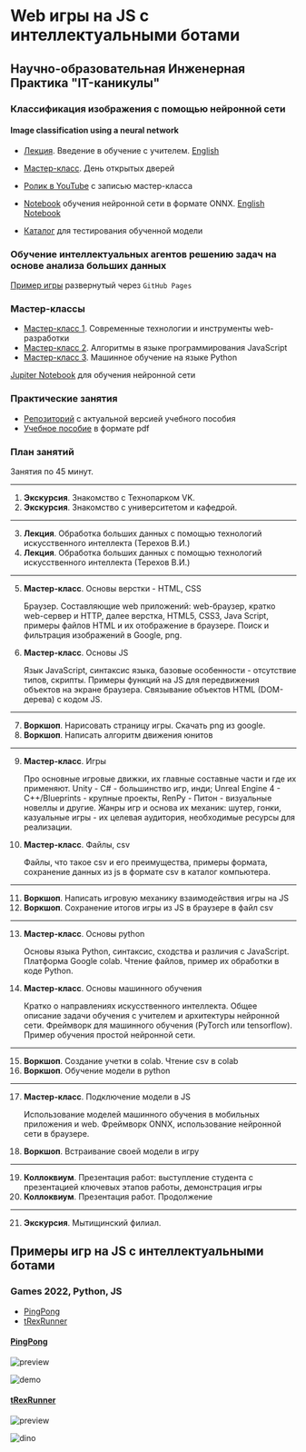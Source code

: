 # Web игры на JS с интеллектуальными ботами

## Научно-образовательная Инженерная Практика "IT-каникулы" 

### Классификация изображения с помощью нейронной сети
#### Image classification using a neural network

- [Лекция](https://github.com/iu5git/ai-bot-games-in-js/blob/main/lectures/Supervised_learning.pdf). Введение в обучение с учителем. [English](lectures/Data_Science_and_Machine_Learning.pdf)
- [Мастер-класс](https://github.com/iu5git/ai-bot-games-in-js/blob/main/lectures/12_april.pdf). День открытых дверей
- [Ролик в YouTube](https://www.youtube.com/watch?v=8WCNt0tK2tc&t=75s) с записью мастер-класса

- [Notebook](https://github.com/iu5git/MPPR/blob/main/notebooks/Lab3.ipynb) обучения нейронной сети в формате ONNX. [English Notebook](classification/English_ONNX.ipynb)
- [Каталог](https://github.com/iu5git/MPPR/tree/main/ONNX) для тестирования обученной модели

### Обучение интеллектуальных агентов решению задач на основе анализа больших данных

[Пример игры](https://iu5git.github.io/ai-bot-games-in-js/pingpong_new/) развернутый через `GitHub Pages`

### Мастер-классы

- [Мастер-класс 1](https://github.com/iu5git/ai-bot-games-in-js/blob/main/lectures/Мастер_класс_1.pdf). Современные технологии и инструменты web-разработки
- [Мастер-класс 2](https://github.com/iu5git/ai-bot-games-in-js/blob/main/lectures/Мастер_класс_2.pdf). Алгоритмы в языке программирования JavaScript
- [Мастер-класс 3](https://github.com/iu5git/ai-bot-games-in-js/blob/main/lectures/Мастер_класс_3.pdf). Машинное обучение на языке Python

[Jupiter Notebook](PingPongExample.ipynb) для обучения нейронной сети

### Практические занятия

- [Репозиторий](https://gitlab.com/iu5edu/ai-bot-games-in-js/textbook) с актуальной версией учебного пособия
- [Учебное пособие](https://github.com/iu5git/ai-bot-games-in-js/blob/main/lectures/Practice.pdf) в формате pdf

### План занятий

Занятия по 45 минут.

---

1. **Экскурсия**. Знакомство с Технопарком VK.
2. **Экскурсия**. Знакомство с университетом и кафедрой.

---

3. **Лекция**. Обработка больших данных с помощью технологий искусственного интеллекта (Терехов В.И.)
4. **Лекция**. Обработка больших данных с помощью технологий искусственного интеллекта (Терехов В.И.)

---

5. **Мастер-класс**. Основы верстки - HTML, CSS

   Браузер. Составляющие web приложений: web-браузер, кратко web-сервер и HTTP, далее верстка, HTML5, CSS3, Java Script, примеры файлов HTML и их отображение в браузере. Поиск и фильтрация изображений в Google, png.
6. **Мастер-класс**. Основы JS

   Язык JavaScript, синтаксис языка, базовые особенности - отсутствие типов, скрипты. Примеры функций на JS для передвижения объектов на экране браузера. Связывание объектов HTML (DOM-дерева) с кодом JS.

---

7. **Воркшоп**. Нарисовать страницу игры. Скачать png из google.
8. **Воркшоп**. Написать алгоритм движения юнитов

---

9. **Мастер-класс**. Игры

   Про основные игровые движки, их главные составные части и где их применяют. Unity - C# - большинство игр, инди; Unreal Engine 4 - C++/Blueprints - крупные проекты, RenPy - Питон - визуальные новеллы и другие. Жанры игр и основа их механик: шутер, гонки, казуальные игры - их целевая аудитория, необходимые ресурсы для реализации.
10. **Мастер-класс**. Файлы, csv

    Файлы, что такое csv и его преимущества, примеры формата, сохранение данных из js в формате csv в каталог компьютера.

---

11. **Воркшоп**. Написать игровую механику взаимодействия игры на JS
22. **Воркшоп**. Сохранение итогов игры из JS в браузере в файл csv

---

13. **Мастер-класс**. Основы python

    Основы языка Python, синтаксис, сходства и различия с JavaScript. Платформа Google colab. Чтение файлов, пример их обработки в коде Python.
14. **Мастер-класс**. Основы машинного обучения

    Кратко о направлениях искусственного интеллекта. Общее описание задачи обучения с учителем и архитектуры нейронной сети. Фреймворк для машинного обучения (PyTorch или tensorflow). Пример обучения простой нейронной сети.

---

15.  **Воркшоп**. Создание учетки в colab. Чтение csv в colab
16.  **Воркшоп**. Обучение модели в python

---

17. **Мастер-класс**. Подключение модели в JS

    Использование моделей машинного обучения в мобильных приложения и web. Фреймворк ONNX, использование нейронной сети в браузере.
18. **Воркшоп**. Встраивание своей модели в игру

---

19. **Коллоквиум**. Презентация работ: выступление студента с презентацией ключевых этапов работы, демонстрация игры
20. **Коллоквиум**. Презентация работ. Продолжение

---

21. **Экскурсия**. Мытищинский филиал.

## Примеры игр на JS с интеллектуальными ботами

### Games 2022, Python, JS

- [PingPong](#pingpong)
- [tRexRunner](#trexrunner)

#### [PingPong](/pingpong)

![preview](https://user-images.githubusercontent.com/47502256/152688525-e315edab-37d4-453a-b458-fc498acada02.png)

![demo](https://user-images.githubusercontent.com/47502256/152688564-f7f955f1-d63b-4006-8be3-3c9475e7bd4c.gif)

#### [tRexRunner](/tRexRunner)

![preview](https://user-images.githubusercontent.com/47502256/152689422-a6af8d79-f4a6-44f7-a826-cbd7388b091e.png)

![dino](https://user-images.githubusercontent.com/47502256/152688575-2e81d7ba-682d-4320-9ab6-1bf9ae3843c9.gif)
